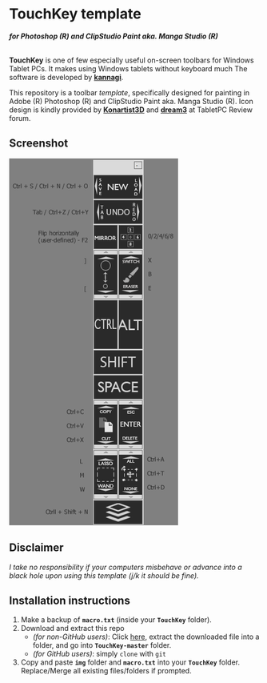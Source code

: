 # TouchKey template
***for Photoshop (R) and ClipStudio Paint aka. Manga Studio (R)***<br><br>

**TouchKey** is one of few especially useful on-screen toolbars for Windows Tablet PCs. It makes using Windows tablets without keyboard much The software is developed by [**kannagi**](http://kannagi.net/touchkey/).

This repository is a toolbar *template*, specifically designed for painting in Adobe (R) Photoshop (R) and ClipStudio Paint aka. Manga Studio (R). Icon design is kindly provided by [**Konartist3D**](http://forum.tabletpcreview.com/threads/artdock-for-the-samsung-series-7-slate.47958/) and [**dream3**](http://forum.tabletpcreview.com/threads/artdock-guide-compatibility-and-links.58400/page-6#post-413194) at TabletPC Review forum. 
## Screenshot
![Screenshot](preview.png)

## Disclaimer
*I take no responsibility if your computers misbehave or advance into a black hole upon using this template (j/k it should be fine).*

## Installation instructions
1. Make a backup of **`macro.txt`** (inside your **`TouchKey`** folder).
0. Download and extract this repo
	- *(for non-GitHub users)*: Click [here](https://github.com/hemiolan/TouchKey/archive/master.zip), extract the downloaded file into a folder, and go into **`TouchKey-master`** folder.
    - *(for GitHub users)*: simply `clone` with `git`
2. Copy and paste **`img`** folder and **`macro.txt`** into your **`TouchKey`** folder. Replace/Merge all existing files/folders if prompted.

